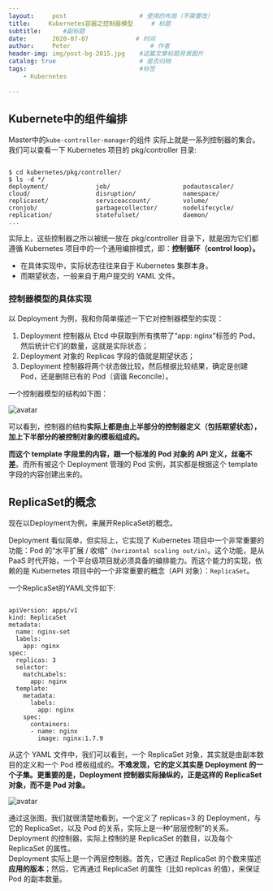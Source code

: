 ```yaml
---
layout:     post                    # 使用的布局（不需要改）
title:     Kubernetes容器之控制器模型     # 标题 
subtitle:      #副标题
date:       2020-07-07             # 时间
author:     Peter                      # 作者
header-img: img/post-bg-2015.jpg    #这篇文章标题背景图片
catalog: true                       # 是否归档
tags:                               #标签
    - Kubernetes
    
---
```


## Kubernete中的组件编排

Master中的`kube-controller-manager`的组件 实际上就是一系列控制器的集合。我们可以查看一下 Kubernetes 项目的 pkg/controller 目录:

```

$ cd kubernetes/pkg/controller/
$ ls -d */              
deployment/             job/                    podautoscaler/          
cloud/                  disruption/             namespace/              
replicaset/             serviceaccount/         volume/
cronjob/                garbagecollector/       nodelifecycle/          replication/            statefulset/            daemon/
...
```

实际上，这些控制器之所以被统一放在 pkg/controller 目录下，就是因为它们都遵循 Kubernetes 项目中的一个通用编排模式，即：**控制循环（control loop）。**  

+ 在具体实现中，实际状态往往来自于 Kubernetes 集群本身。
+ 而期望状态，一般来自于用户提交的 YAML 文件。

### 控制器模型的具体实现

以 Deployment 为例，我和你简单描述一下它对控制器模型的实现：
1. Deployment 控制器从 Etcd 中获取到所有携带了“app: nginx”标签的 Pod，然后统计它们的数量，这就是实际状态；
2. Deployment 对象的 Replicas 字段的值就是期望状态；
3. Deployment 控制器将两个状态做比较，然后根据比较结果，确定是创建 Pod，还是删除已有的 Pod（调谐 Reconcile）。

一个控制器模型的结构如下图：

![avatar](https://static001.geekbang.org/resource/image/72/26/72cc68d82237071898a1d149c8354b26.png)

可以看到，控制器的结构**实际上都是由上半部分的控制器定义（包括期望状态），加上下半部分的被控制对象的模板组成的。**

**而这个 template 字段里的内容，跟一个标准的 Pod 对象的 API 定义，丝毫不差**。而所有被这个 Deployment 管理的 Pod 实例，其实都是根据这个 template 字段的内容创建出来的。  

## ReplicaSet的概念

现在以Deployment为例，来展开ReplicaSet的概念。  

Deployment 看似简单，但实际上，它实现了 Kubernetes 项目中一个非常重要的功能：Pod 的“水平扩展 / 收缩”`（horizontal scaling out/in）`。这个功能，是从 PaaS 时代开始，一个平台级项目就必须具备的编排能力。而这个能力的实现，依赖的是 Kubernetes 项目中的一个非常重要的概念（API 对象）：`ReplicaSet`。  

一个ReplicaSet的YAML文件如下:
```

apiVersion: apps/v1
kind: ReplicaSet
metadata:
  name: nginx-set
  labels:
    app: nginx
spec:
  replicas: 3
  selector:
    matchLabels:
      app: nginx
  template:
    metadata:
      labels:
        app: nginx
    spec:
      containers:
      - name: nginx
        image: nginx:1.7.9
```

从这个 YAML 文件中，我们可以看到，一个 ReplicaSet 对象，其实就是由副本数目的定义和一个 Pod 模板组成的。**不难发现，它的定义其实是 Deployment 的一个子集。更重要的是，Deployment 控制器实际操纵的，正是这样的 ReplicaSet 对象，而不是 Pod 对象。**  

![avatar](https://static001.geekbang.org/resource/image/bb/5d/bbc4560a053dee904e45ad66aac7145d.jpg)

通过这张图，我们就很清楚地看到，一个定义了 replicas=3 的 Deployment，与它的 ReplicaSet，以及 Pod 的关系，实际上是一种“层层控制”的关系。  
Deployment 的控制器，实际上控制的是 ReplicaSet 的数目，以及每个 ReplicaSet 的属性。  
Deployment 实际上是一个两层控制器。首先，它通过 ReplicaSet 的个数来描述**应用的版本**；然后，它再通过 ReplicaSet 的属性（比如 replicas 的值），来保证 Pod 的副本数量。  
